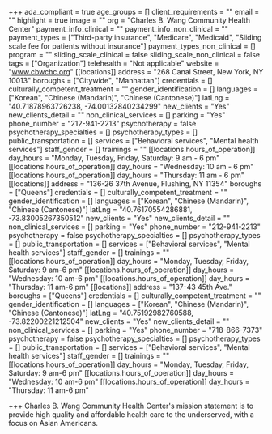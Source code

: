 +++
ada_compliant = true
age_groups = []
client_requirements = ""
email = ""
highlight = true
image = ""
org = "Charles B. Wang Community Health Center"
payment_info_clinical = ""
payment_info_non_clinical = ""
payment_types = ["Third-party insurance", "Medicare", "Medicaid", "Sliding scale fee for patients without insurance"]
payment_types_non_clinical = []
program = ""
sliding_scale_clinical = false
sliding_scale_non_clinical = false
tags = ["Organization"]
telehealth = "Not applicable"
website = "www.cbwchc.org"
[[locations]]
address = "268 Canal Street, New York, NY 10013"
boroughs = ["Citywide", "Manhattan"]
credentials = []
culturally_competent_treatment = ""
gender_identification = []
languages = ["Korean", "Chinese (Mandarin)", "Chinese (Cantonese)"]
latLng = "40.71878963726238, -74.00132840234299"
new_clients = "Yes"
new_clients_detail = ""
non_clinical_services = []
parking = "Yes"
phone_number = "212-941-2213"
psychotherapy = false
psychotherapy_specialties = []
psychotherapy_types = []
public_transportation = []
services = ["Behavioral services", "Mental health services"]
staff_gender = []
trainings = ""
[[locations.hours_of_operation]]
day_hours = "Monday, Tuesday, Friday, Saturday: 9 am - 6 pm"
[[locations.hours_of_operation]]
day_hours = "Wednesday: 10 am - 6 pm"
[[locations.hours_of_operation]]
day_hours = "Thursday: 11 am - 6 pm"
[[locations]]
address = "136-26 37th Avenue, Flushing, NY 11354"
boroughs = ["Queens"]
credentials = []
culturally_competent_treatment = ""
gender_identification = []
languages = ["Korean", "Chinese (Mandarin)", "Chinese (Cantonese)"]
latLng = "40.76170554286881, -73.83005267350512"
new_clients = "Yes"
new_clients_detail = ""
non_clinical_services = []
parking = "Yes"
phone_number = "212-941-2213"
psychotherapy = false
psychotherapy_specialties = []
psychotherapy_types = []
public_transportation = []
services = ["Behavioral services", "Mental health services"]
staff_gender = []
trainings = ""
[[locations.hours_of_operation]]
day_hours = "Monday, Tuesday, Friday, Saturday: 9 am-6 pm"
[[locations.hours_of_operation]]
day_hours = "Wednesday: 10 am-6 pm"
[[locations.hours_of_operation]]
day_hours = "Thursday: 11 am-6 pm"
[[locations]]
address = "137-43 45th Ave."
boroughs = ["Queens"]
credentials = []
culturally_competent_treatment = ""
gender_identification = []
languages = ["Korean", "Chinese (Mandarin)", "Chinese (Cantonese)"]
latLng = "40.75192982760588, -73.82200221212504"
new_clients = "Yes"
new_clients_detail = ""
non_clinical_services = []
parking = "Yes"
phone_number = "718-866-7373"
psychotherapy = false
psychotherapy_specialties = []
psychotherapy_types = []
public_transportation = []
services = ["Behavioral services", "Mental health services"]
staff_gender = []
trainings = ""
[[locations.hours_of_operation]]
day_hours = "Monday, Tuesday, Friday, Saturday: 9 am-6 pm"
[[locations.hours_of_operation]]
day_hours = "Wednesday: 10 am-6 pm"
[[locations.hours_of_operation]]
day_hours = "Thursday: 11 am-6 pm"

+++
Charles B. Wang Community Health Center's mission statement is to provide high quality and affordable health care to the underserved, with a focus on Asian Americans.